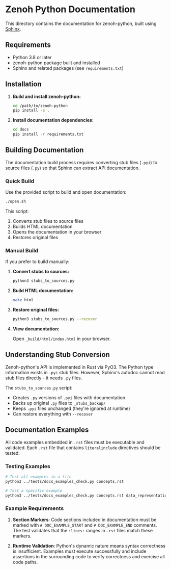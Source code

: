 # Zenoh Python Documentation

This directory contains the documentation for zenoh-python, built using [Sphinx](https://www.sphinx-doc.org/).

## Requirements

- Python 3.8 or later
- zenoh-python package built and installed
- Sphinx and related packages (see `requirements.txt`)

## Installation

1. **Build and install zenoh-python:**

   ```bash
   cd /path/to/zenoh-python
   pip install -e .
   ```

2. **Install documentation dependencies:**

   ```bash
   cd docs
   pip install -r requirements.txt
   ```

## Building Documentation

The documentation build process requires converting stub files (`.pyi`) to source files (`.py`) so that Sphinx can extract API documentation.

### Quick Build

Use the provided script to build and open documentation:

```bash
./open.sh
```

This script:

1. Converts stub files to source files
2. Builds HTML documentation
3. Opens the documentation in your browser
4. Restores original files

### Manual Build

If you prefer to build manually:

1. **Convert stubs to sources:**

   ```bash
   python3 stubs_to_sources.py
   ```

2. **Build HTML documentation:**

   ```bash
   make html
   ```

3. **Restore original files:**

   ```bash
   python3 stubs_to_sources.py --recover
   ```

4. **View documentation:**

   Open `_build/html/index.html` in your browser.

## Understanding Stub Conversion

Zenoh-python's API is implemented in Rust via PyO3. The Python type information exists in `.pyi` stub files. However, Sphinx's autodoc cannot read stub files directly - it needs `.py` files.

The `stubs_to_sources.py` script:

- Creates `.py` versions of `.pyi` files with documentation
- Backs up original `.py` files to `_stubs_backup/`
- Keeps `.pyi` files unchanged (they're ignored at runtime)
- Can restore everything with `--recover`

## Documentation Examples

All code examples embedded in `.rst` files must be executable and validated. Each `.rst` file that contains `literalinclude` directives should be tested.

### Testing Examples

```bash
# Test all examples in a file
python3 ../tests/docs_examples_check.py concepts.rst

# Test a specific example
python3 ../tests/docs_examples_check.py concepts.rst data_representation.py
```

### Example Requirements

1. **Section Markers**: Code sections included in documentation must be marked with `# DOC_EXAMPLE_START` and `# DOC_EXAMPLE_END` comments. The test validates that the `:lines:` ranges in `.rst` files match these markers.

2. **Runtime Validation**: Python's dynamic nature means syntax correctness is insufficient. Examples must execute successfully and include assertions in the surrounding code to verify correctness and exercise all code paths.
